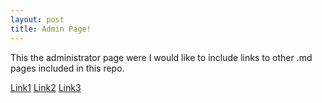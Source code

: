 ```yaml
---
layout: post
title: Admin Page!
---
```


This the administrator page were I would like to include links to other .md pages included in this repo.

[Link1](page2.html)
[Link2]()
[Link3]()
